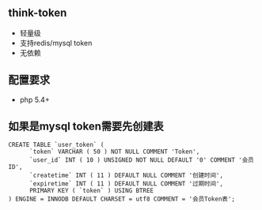 ## think-token
-  轻量级
-  支持redis/mysql token
-  无依赖

## 配置要求
- php 5.4+


## 如果是mysql token需要先创建表
```mysql
CREATE TABLE `user_token` (
      `token` VARCHAR ( 50 ) NOT NULL COMMENT 'Token',
      `user_id` INT ( 10 ) UNSIGNED NOT NULL DEFAULT '0' COMMENT '会员ID',
      `createtime` INT ( 11 ) DEFAULT NULL COMMENT '创建时间',
      `expiretime` INT ( 11 ) DEFAULT NULL COMMENT '过期时间',
      PRIMARY KEY ( `token` ) USING BTREE
) ENGINE = INNODB DEFAULT CHARSET = utf8 COMMENT = '会员Token表';
```